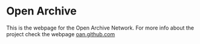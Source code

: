 Open Archive
============

This is the webpage for the Open Archive Network. For more info about
the project check the webpage [oan.github.com](http://oan.github.com)
